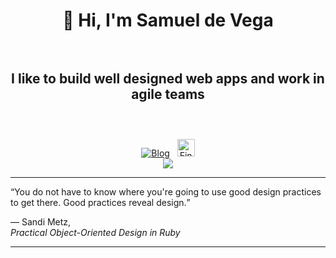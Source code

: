<h1 align="center">👋 Hi, I'm Samuel de Vega<br /><br /></h1>
<h2 align="center">I like to build well designed web apps and work in agile teams
<br /><br /></h2>
<br />
<div align="center">
  <a href="https://www.samdevega.com"><img src="https://img.shields.io/badge/BLOG-peru?style=for-the-badge" alt="Blog" /></a>
  &nbsp;
  <a href="https://www.linkedin.com/in/sam-de-vega/"><img height="28px" src="https://img.shields.io/badge/LinkedIn-3572A5?style=for-the-badge&logo=linkedin&logoColor=white" alt="Find me on LinkedIn" /></a>
  <br />
  <img src="https://github-readme-stats.vercel.app/api/top-langs/?username=samdevega&hide_border=true&hide_progress=true&theme=transparent&title_color=B0B0B0&text_color=909090" />
</div>
<hr />
<p>
<q>You do not have to know where you're going to use good design practices to get there. Good practices reveal design.</q>
</p>
<figcaption>
  &mdash; Sandi Metz,
  <br />
  <cite><em>Practical Object-Oriented Design in Ruby</em></cite>
</figcaption>
<hr />
<!--
**samdevega/samdevega** is a ✨ _special_ ✨ repository because its `README.md` (this file) appears on your GitHub profile.

Here are some ideas to get you started:

- 🔭 I’m currently working on ...
- 🌱 I’m currently learning ...
- 👯 I’m looking to collaborate on ...
- 🤔 I’m looking for help with ...
- 💬 Ask me about ...
- 📫 How to reach me: ...
- 😄 Pronouns: ...
- ⚡ Fun fact: ...
-->
